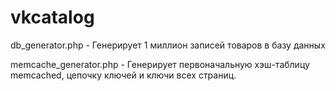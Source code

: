# vkcatalog 

db_generator.php -
Генерирует 1 миллион записей товаров в базу данных

memcache_generator.php - 
Генерирует первоначальную хэш-таблицу memcached, цепочку ключей и ключи всех страниц.

